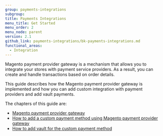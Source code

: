```yaml
---
group: payments-integrations
subgroup:
title: Payments Integrations
menu_title: Get Started
menu_order: 2
menu_node: parent
version: 2.1
github_link: payments-integrations/bk-payments-integrations.md
functional_areas:
  - Integration
---
```


Magento payment provider gateway is a mechanism that allows you to integrate your stores with payment service providers. As a result, you can create and handle transactions based on order details.

This guide describes how the Magento payment provider gateway is implemented and how you can add custom integration with payment providers and add vault payments.

The chapters of this guide are:

* [Magento payment provider gateway]({{page.baseurl}}/payments-integrations/payment-gateway/payment-gateway-intro.html)
* [How to add a custom payment method using Magento payment provider gateway]({{page.baseurl}}/payments-integrations/base-integration/integration-intro.html)
* [How to add vault for the custom payment method]({{page.baseurl}}/payments-integrations/vault/vault-intro.html) 
